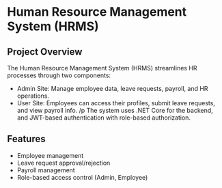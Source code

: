 # Human Resource Management System (HRMS)
## Project Overview
The Human Resource Management System (HRMS) streamlines HR processes through two components:
  - Admin Site: Manage employee data, leave requests, payroll, and HR operations.
  - User Site: Employees can access their profiles, submit leave requests, and view payroll info.
/p The system uses .NET Core for the backend, and JWT-based authentication with role-based authorization.
## Features
- Employee management
- Leave request approval/rejection
- Payroll management
- Role-based access control (Admin, Employee)
